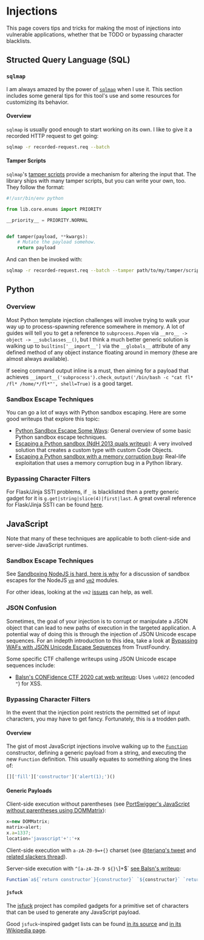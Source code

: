 # Injections

This page covers tips and tricks for making the most of injections into vulnerable applications, whether that be TODO or bypassing character blacklists.

## Structed Query Language (SQL)

### `sqlmap`

I am always amazed by the power of [`sqlmap`](https://github.com/sqlmapproject/sqlmap) when I use it. This section includes some general tips for this tool's use and some resources for customizing its behavior.

#### Overview

`sqlmap` is usually good enough to start working on its own. I like to give it a recorded HTTP request to get going:

```sh
sqlmap -r recorded-request.req --batch
```

#### Tamper Scripts

`sqlmap`'s [tamper scripts](https://github.com/sqlmapproject/sqlmap/tree/master/tamper) provide a mechanism for altering the input that. The library ships with many tamper scripts, but you can write your own, too. They follow the format:

```python
#!/usr/bin/env python

from lib.core.enums import PRIORITY

__priority__ = PRIORITY.NORMAL


def tamper(payload, **kwargs):
    # Mutate the payload somehow.
    return payload
```

And can then be invoked with:

```sh
sqlmap -r recorded-request.req --batch --tamper path/to/my/tamper/script.py
```

## Python

### Overview

Most Python template injection challenges will involve trying to walk your way up to process-spawning reference somewhere in memory. A lot of guides will tell you to get a reference to `subprocess.Popen` via `__mro__ -> object -> __subclasses__()`, but I think a much better generic solution is walking up to `builtins['__import__']` via the `__globals__` attribute of any defined method of any object instance floating around in memory (these are almost always available).

If seeing command output inline is a must, then aiming for a payload that achieves `__import__('subprocess').check_output('/bin/bash -c "cat fl* /fl* /home/*/fl*"', shell=True)` is a good target.

### Sandbox Escape Techniques

You can go a lot of ways with Python sandbox escaping. Here are some good writeups that explore this topic:

* [Python Sandbox Escape Some Ways](https://ctf-wiki.github.io/ctf-wiki/pwn/linux/sandbox/python-sandbox-escape/): General overview of some basic Python sandbox escape techniques.
* [Escaping a Python sandbox (NdH 2013 quals writeup)](https://blog.delroth.net/2013/03/escaping-a-python-sandbox-ndh-2013-quals-writeup/): A very involved solution that creates a custom type with custom Code Objects.
* [Escaping a Python sandbox with a memory corruption bug](https://hackernoon.com/python-sandbox-escape-via-a-memory-corruption-bug-19dde4d5fea5): Real-life exploitation that uses a memory corruption bug in a Python library.

### Bypassing Character Filters

For Flask/Jinja SSTI problems, if `_` is blacklisted then a pretty generic gadget for it is `g.get|string|slice(4)|first|last`. A great overall reference for Flask/Jinja SSTI can be found [here](https://web.archive.org/web/20200217202837/https://pequalsnp-team.github.io/cheatsheet/flask-jinja2-ssti).

## JavaScript

Note that many of these techniques are applicable to both client-side and server-side JavaScript runtimes.

### Sandbox Escape Techniques

See [Sandboxing NodeJS is hard, here is why](https://pwnisher.gitlab.io/nodejs/sandbox/2019/02/21/sandboxing-nodejs-is-hard.html) for a discussion of sandbox escapes for the NodeJS [`vm`](https://nodejs.org/api/vm.html) and [`vm2`](https://github.com/patriksimek/vm2) modules.

For other ideas, looking at the `vm2` [issues](https://github.com/patriksimek/vm2/issues/187) can help, as well.

### JSON Confusion

Sometimes, the goal of your injection is to corrupt or manipulate a JSON object that can lead to new paths of execution in the targeted application. A potential way of doing this is through the injection of JSON Unicode escape sequences. For an indepth introduction to this idea, take a look at [Bypassing WAFs with JSON Unicode Escape Sequences](https://trustfoundry.net/bypassing-wafs-with-json-unicode-escape-sequences/) from TrustFoundry.

Some specific CTF challenge writeups using JSON Unicode escape sequences include:

* [Balsn's CONFidence CTF 2020 cat web writeup](https://balsn.tw/ctf_writeup/20200314-confidencectf2020teaser/#cat-web): Uses `\u0022` (encoded `"`) for XSS.

### Bypassing Character Filters

In the event that the injection point restricts the permitted set of input characters, you may have to get fancy. Fortunately, this is a trodden path.

#### Overview

The gist of most JavaScript injections involve walking up to the [`Function`](https://developer.mozilla.org/en-US/docs/Web/JavaScript/Reference/Global_Objects/Function) constructor, defining a generic payload from a string, and executing the new `Function` definition. This usually equates to something along the lines of:

```javascript
[]['fill']['constructor']('alert(1);')()
```

#### Generic Payloads

Client-side execution without parentheses (see [PortSwigger's JavaScript without parentheses using DOMMatrix](https://portswigger.net/research/javascript-without-parentheses-using-dommatrix)):

```javascript
x=new DOMMatrix;
matrix=alert;
x.a=1337;
location='javascript'+':'+x
```

Client-side execution with `a-zA-Z0-9=+{}` charset (see [@terjanq's tweet](https://twitter.com/terjanq/status/1223403166118694912) and [related slackers thread](https://www.reddit.com/r/Slackers/comments/ex5mmt/cool_ways_to_generate_strings_in_javascript/)).

Server-side execution with `^[a-zA-Z0-9 ${}\`]+$` [see Balsn's writeup](https://balsn.tw/ctf_writeup/20200314-confidencectf2020teaser/#temple-js-(unsolved)):

```javascript
Function`a${`return constructor`}{constructor}` `${constructor}` `return flag` ``
```

#### `jsfuck`

The [jsfuck](https://github.com/aemkei/jsfuck) project has compiled gadgets for a primitive set of characters that can be used to generate any JavaScript payload.

Good `jsfuck`-inspired gadget lists can be found [in its source](https://github.com/aemkei/jsfuck/blob/76fe36a5c0e3365c0e7fae8086e92233b907d2a5/jsfuck.js#L9-L115) and [in its Wikipedia page](https://en.wikipedia.org/wiki/JSFuck).

